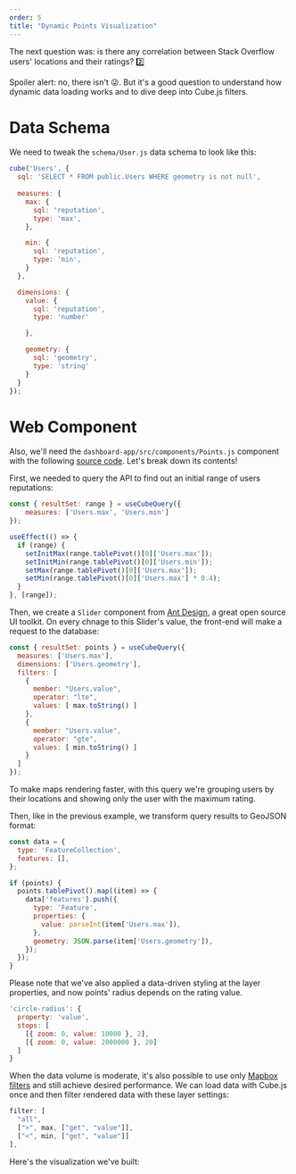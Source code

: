 ```yaml
---
order: 5
title: "Dynamic Points Visualization"
---
```


The next question was: is there any correlation between Stack Overflow users' locations and their ratings? 2️⃣

Spoiler alert: no, there isn't 😜. But it's a good question to understand how dynamic data loading works and to dive deep into Cube.js filters.

# Data Schema

We need to tweak the `schema/User.js` data schema to look like this:

```jsx
cube('Users', {
  sql: 'SELECT * FROM public.Users WHERE geometry is not null',
  
  measures: {
    max: {
      sql: 'reputation',
      type: 'max',
    },

    min: {
      sql: 'reputation',
      type: 'min',
    }
  },

  dimensions: {
    value: {
      sql: 'reputation',
      type: 'number'

    },

    geometry: {
      sql: 'geometry',
      type: 'string'
    }
  }
});
```

# Web Component

Also, we'll need the `dashboard-app/src/components/Points.js` component with the following [source code](https://github.com/cube-js/cube.js/blob/master/examples/mapbox/dashboard-app/src/components/Points.js). Let's break down its contents!

First, we needed to query the API to find out an initial range of users reputations:

```jsx
const { resultSet: range } = useCubeQuery({
    measures: ['Users.max', 'Users.min']
});

useEffect(() => {
  if (range) {
    setInitMax(range.tablePivot()[0]['Users.max']);
    setInitMin(range.tablePivot()[0]['Users.min']);
    setMax(range.tablePivot()[0]['Users.max']);
    setMin(range.tablePivot()[0]['Users.max'] * 0.4);
  }
}, [range]);
```

Then, we create a `Slider` component from [Ant Design](https://ant.design), a great open source UI toolkit.  On every chnage to this Slider's value, the front-end will make a request to the database:

```jsx
const { resultSet: points } = useCubeQuery({
  measures: ['Users.max'],
  dimensions: ['Users.geometry'],
  filters: [
    {
      member: "Users.value",
      operator: "lte",
      values: [ max.toString() ]
    },
    {
      member: "Users.value",
      operator: "gte",
      values: [ min.toString() ]
    }
  ]
});
```

To make maps rendering faster, with this query we're grouping users by their locations and showing only the user with the maximum rating.

Then, like in the previous example, we transform query results to GeoJSON format:

```jsx
const data = {
  type: 'FeatureCollection',
  features: [],
};

if (points) {
  points.tablePivot().map((item) => {
    data['features'].push({
      type: 'Feature',
      properties: {
        value: parseInt(item['Users.max']),
      },
      geometry: JSON.parse(item['Users.geometry']),
    });
  });
}
```

Please note that we've also applied a data-driven styling at the layer properties, and now points' radius depends on the rating value.

```jsx
'circle-radius': { 
  property: 'value', 
  stops: [ 
    [{ zoom: 0, value: 10000 }, 2], 
    [{ zoom: 0, value: 2000000 }, 20]
  ] 
}
```

When the data volume is moderate, it's also possible to use only [Mapbox filters](https://docs.mapbox.com/mapbox-gl-js/style-spec/other/#other-filter) and still achieve desired performance. We can load data with Cube.js once and then filter rendered data with these layer settings:

```jsx
filter: [ 
  "all", 
  [">", max, ["get", "value"]], 
  ["<", min, ["get", "value"]] 
],
```

Here's the visualization we've built:


